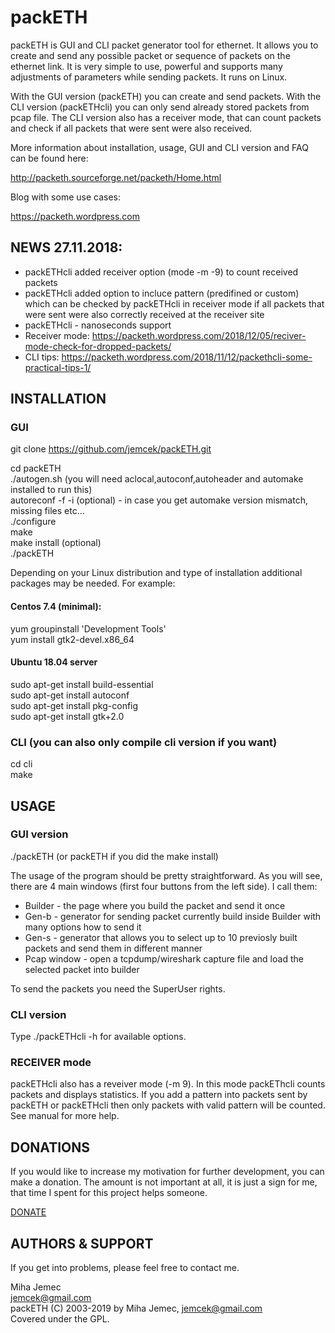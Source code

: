 # packETH  

packETH is GUI and CLI packet generator tool for ethernet. It allows you to create and send any possible packet or sequence of packets on the ethernet link. It is very simple to use, powerful and supports many adjustments of parameters while sending packets. It runs on Linux.  

With the GUI version (packETH) you can create and send packets. With the CLI version (packETHcli) you can only send already stored packets from pcap file. The CLI version also has a receiver mode, that can count packets and check if all packets that were sent were also received. 

More information about installation, usage, GUI and CLI version and FAQ can be found here:  

http://packeth.sourceforge.net/packeth/Home.html  

Blog with some use cases:  

https://packeth.wordpress.com  

## NEWS 27.11.2018:
- packETHcli added receiver option (mode -m -9) to count received packets
- packETHcli added option to incluce pattern (predifined or custom) which can be checked by packETHcli in receiver mode if all packets that were sent were also correctly received at the receiver site
- packETHcli - nanoseconds support
- Receiver mode: https://packeth.wordpress.com/2018/12/05/reciver-mode-check-for-dropped-packets/  
- CLI tips: https://packeth.wordpress.com/2018/11/12/packethcli-some-practical-tips-1/

## INSTALLATION  

### GUI  

git clone https://github.com/jemcek/packETH.git  

cd packETH  
./autogen.sh      (you will need aclocal,autoconf,autoheader and automake installed to run this)   
autoreconf -f -i  (optional) - in case you get automake version mismatch, missing files etc...   
./configure  
make  
make install (optional)  
./packETH   

Depending on your Linux distribution and type of installation additional packages may be needed. For example:

#### Centos 7.4 (minimal):
yum groupinstall 'Development Tools'  
yum install gtk2-devel.x86_64  

#### Ubuntu 18.04 server
sudo apt-get install build-essential  
sudo apt-get install autoconf  
sudo apt-get install pkg-config  
sudo apt-get install gtk+2.0  

### CLI (you can also only compile cli version if you want)

cd cli  
make  

## USAGE  

### GUI version 

./packETH (or packETH if you did the make install)

The usage of the program should be pretty straightforward. As you will see, there are 4 main windows (first four buttons from the left side). I call them:   
- Builder - the page where you build the packet and send it once  
- Gen-b - generator for sending packet currently build inside Builder with many options how to send it  
- Gen-s - generator that allows you to select up to 10 previosly built packets and send them in different manner  
- Pcap window - open a tcpdump/wireshark capture file and load the selected packet into builder  

To send the packets you need the SuperUser rights.  

### CLI version  
Type ./packETHcli -h  for available options.  

### RECEIVER mode  
packETHcli also has a reveiver mode (-m 9). In this mode packEThcli counts packets and displays statistics. If you add a pattern into packets sent by packETH or packETHcli then only packets with valid pattern will be counted. See manual for more help.  

## DONATIONS

If you would like to increase my motivation for further development, you can make a donation. 
The amount is not important at all, it is just a sign for me, that time I spent for this project helps someone. 

[DONATE](https://www.paypal.com/donate/?token=n93oVmxnMD6S0pU87PjkgLCfx6RJU7VLJDVS4OBGULA7jO1-Hg-5VTNpeYwtpGMrtdkh4G&country.x=SI&locale.x=SI)

## AUTHORS & SUPPORT  

If you get into problems, please feel free to contact me.    

Miha Jemec  
jemcek@gmail.com  
packETH (C) 2003-2019 by Miha Jemec, <jemcek@gmail.com>  
Covered under the GPL.  
